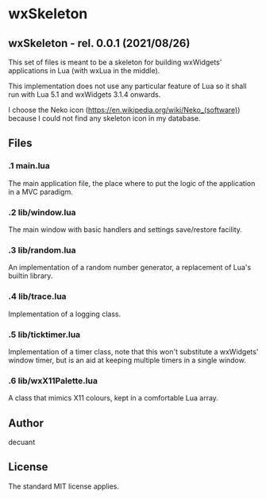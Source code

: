 #  **wxSkeleton**


## wxSkeleton - rel. 0.0.1 (2021/08/26)

This set of files is meant to be a skeleton for building wxWidgets' applications in Lua (with wxLua in the middle).


This implementation does not use any particular feature of Lua so it shall run with Lua 5.1 and wxWidgets 3.1.4 onwards.

I choose the Neko icon (https://en.wikipedia.org/wiki/Neko_(software)) because I could not find any skeleton icon in my database.


## Files


### .1 **main.lua**

The main application file, the place where to put the logic of the application in a MVC paradigm.


### .2 **lib/window.lua**

The main window with basic handlers and settings save/restore facility.


### .3 **lib/random.lua**

An implementation of a random number generator, a replacement of Lua's builtin library.


### .4 **lib/trace.lua**

Implementation of a logging class.


### .5 **lib/ticktimer.lua**

Implementation of a timer class, note that this won't substitute a wxWidgets' window timer, but is an aid at keeping multiple timers in a single window.


### .6 **lib/wxX11Palette.lua**

A class that mimics X11 colours, kept in a comfortable Lua array.


## Author

decuant


## License

The standard MIT license applies.



